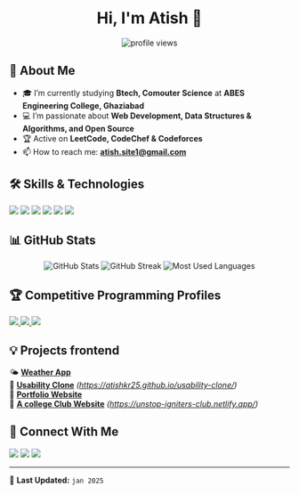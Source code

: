 <h1 align="center">Hi, I'm Atish 👋</h1>
<p align="center">
  <img src="https://komarev.com/ghpvc/?username=your-github-username&label=Profile%20Views&color=0e75b6&style=flat" alt="profile views" />
</p>

## 🚀 About Me
- 🎓 I’m currently studying **Btech, Comouter Science** at **ABES Engineering College, Ghaziabad**  
- 💻 I’m passionate about **Web Development, Data Structures & Algorithms, and Open Source**
- 🏆 Active on **LeetCode, CodeChef & Codeforces**
- 📫 How to reach me: **atish.site1@gmail.com**  

## 🛠️ Skills & Technologies
<p align="left">
  <img src="https://img.shields.io/badge/C++-%2300599C.svg?style=for-the-badge&logo=c%2B%2B&logoColor=white" />
  <img src="https://img.shields.io/badge/Git-%23F05032.svg?style=for-the-badge&logo=git&logoColor=white" />
  <img src="https://img.shields.io/badge/CSS3-%231572B6.svg?style=for-the-badge&logo=css3&logoColor=white" />
  <img src="https://img.shields.io/badge/HTML5-%23E34F26.svg?style=for-the-badge&logo=html5&logoColor=white" />
  <img src="https://img.shields.io/badge/JavaScript-%23F7DF1E.svg?style=for-the-badge&logo=javascript&logoColor=black" />
  <img src="https://img.shields.io/badge/Python-%233776AB.svg?style=for-the-badge&logo=python&logoColor=white" />
  
  

  
</p>

## 📊 GitHub Stats  
<p align="center">
  <img src="https://github-readme-stats.vercel.app/api?username=atishkr25&show_icons=true&theme=radical" alt="GitHub Stats" />
  <img src="https://github-readme-streaks.vercel.app/?user=atishkr25&theme=radical" alt="GitHub Streak" />
  <img src="https://github-readme-stats.vercel.app/api/top-langs/?username=atishkr25&layout=compact&theme=radical&cache_seconds=1800" alt="Most Used Languages" />
</p>


## 🏆 Competitive Programming Profiles
<p align="left">
  <a href="https://leetcode.com/atish0110">
    <img src="https://img.shields.io/badge/LeetCode-%23FFA116.svg?style=for-the-badge&logo=leetcode&logoColor=white" />
  </a>
  <a href="https://www.codechef.com/users/atishkumar65">
    <img src="https://img.shields.io/badge/CodeChef-%23008B8B.svg?style=for-the-badge&logo=codechef&logoColor=white" />
  </a>
  <a href="https://codeforces.com/profile/atishkumar6115">
    <img src="https://img.shields.io/badge/Codeforces-%231728C6.svg?style=for-the-badge&logo=codeforces&logoColor=white" />
  </a>
</p>

## 💡 Projects frontend
🌤️ **[Weather App](#)**  
🚀 **[Usability Clone](#)** *(https://atishkr25.github.io/usability-clone/)*  
📝 **[Portfolio Website](#)**  
🏫 **[A college Club Website](#)** *(https://unstop-igniters-club.netlify.app/)*  

## 🔗 Connect With Me
<p align="left">
  <a href="https://github.com/atishkr25"><img src="https://img.shields.io/badge/GitHub-%23181717.svg?style=for-the-badge&logo=github&logoColor=white" /></a>
  <a href="https://www.linkedin.com/in/atishkrs/"><img src="https://img.shields.io/badge/LinkedIn-%230A66C2.svg?style=for-the-badge&logo=linkedin&logoColor=white" /></a>
  <a href="https://twitter.com/atishkr25"><img src="https://img.shields.io/badge/Twitter-%231DA1F2.svg?style=for-the-badge&logo=twitter&logoColor=white" /></a>
</p>

---

🔄 **Last Updated:** `jan 2025`  
